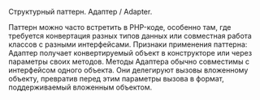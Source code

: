 Структурный паттерн.
Адаптер / Adapter.

Паттерн можно часто встретить в PHP-коде, особенно там, где требуется 
конвертация разных типов данных или совместная работа классов с разными интерфейсами.
Признаки применения паттерна: Адаптер получает конвертируемый объект в 
конструкторе или через параметры своих методов. Методы Адаптера обычно 
совместимы с интерфейсом одного объекта. Они делегируют вызовы вложенному объекту, 
превратив перед этим параметры вызова в формат, поддерживаемый вложенным объектом.